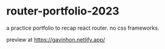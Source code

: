 # router-portfolio-2023

a practice portfolio to recap react router.
no css frameworks.

preview at https://gavinhon.netlify.app/
